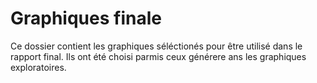 # Graphiques finale

Ce dossier contient les graphiques séléctionés pour être utilisé dans le rapport final. Ils ont été choisi parmis ceux générere ans les graphiques exploratoires.
